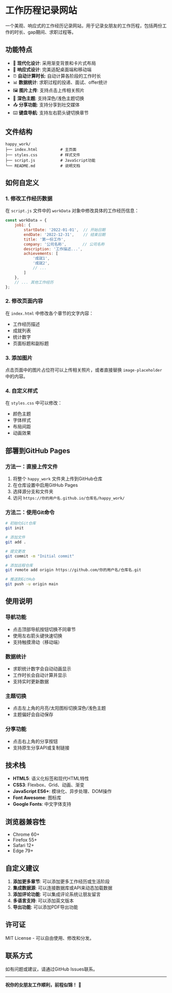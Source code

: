 # 工作历程记录网站

一个美观、响应式的工作经历记录网站，用于记录女朋友的工作历程，包括两份工作的时长、gap期间、求职过程等。

## 功能特点

- 🎨 **现代化设计**: 采用渐变背景和卡片式布局
- 📱 **响应式设计**: 完美适配桌面端和移动端
- ⏰ **自动计算时长**: 自动计算各阶段的工作时长
- 📊 **数据统计**: 求职过程的投递、面试、offer统计
- 🖼️ **图片上传**: 支持点击上传相关照片
- 🌙 **深色主题**: 支持深色/浅色主题切换
- 📤 **分享功能**: 支持分享到社交媒体
- ⌨️ **键盘导航**: 支持左右箭头键切换章节

## 文件结构

```
happy_work/
├── index.html          # 主页面
├── styles.css          # 样式文件
├── script.js           # JavaScript功能
└── README.md           # 说明文档
```

## 如何自定义

### 1. 修改工作经历数据

在 `script.js` 文件中的 `workData` 对象中修改具体的工作经历信息：

```javascript
const workData = {
    job1: {
        startDate: '2022-01-01',  // 开始日期
        endDate: '2022-12-31',    // 结束日期
        title: '第一份工作',
        company: '公司名称',       // 公司名称
        description: '工作描述...',
        achievements: [
            '成就1',
            '成就2',
            // ...
        ]
    },
    // ... 其他工作经历
};
```

### 2. 修改页面内容

在 `index.html` 中修改各个章节的文字内容：

- 工作经历描述
- 成就列表
- 统计数字
- 页面标题和副标题

### 3. 添加图片

点击页面中的图片占位符可以上传相关照片，或者直接替换 `image-placeholder` 中的内容。

### 4. 自定义样式

在 `styles.css` 中可以修改：

- 颜色主题
- 字体样式
- 布局间距
- 动画效果

## 部署到GitHub Pages

### 方法一：直接上传文件

1. 将整个 `happy_work` 文件夹上传到GitHub仓库
2. 在仓库设置中启用GitHub Pages
3. 选择源分支和文件夹
4. 访问 `https://你的用户名.github.io/仓库名/happy_work/`

### 方法二：使用Git命令

```bash
# 初始化Git仓库
git init

# 添加文件
git add .

# 提交更改
git commit -m "Initial commit"

# 添加远程仓库
git remote add origin https://github.com/你的用户名/仓库名.git

# 推送到GitHub
git push -u origin main
```

## 使用说明

### 导航功能

- 点击顶部导航按钮切换不同章节
- 使用左右箭头键快速切换
- 支持触摸滑动（移动端）

### 数据统计

- 求职统计数字会自动动画显示
- 工作时长会自动计算并显示
- 支持实时更新数据

### 主题切换

- 点击左上角的月亮/太阳图标切换深色/浅色主题
- 主题偏好会自动保存

### 分享功能

- 点击右上角的分享按钮
- 支持原生分享API或复制链接

## 技术栈

- **HTML5**: 语义化标签和现代HTML特性
- **CSS3**: Flexbox、Grid、动画、渐变
- **JavaScript ES6+**: 模块化、异步处理、DOM操作
- **Font Awesome**: 图标库
- **Google Fonts**: 中文字体支持

## 浏览器兼容性

- Chrome 60+
- Firefox 55+
- Safari 12+
- Edge 79+

## 自定义建议

1. **添加更多章节**: 可以添加更多工作经历或生活阶段
2. **集成数据源**: 可以连接数据库或API来动态加载数据
3. **添加评论功能**: 可以集成评论系统让朋友留言
4. **多语言支持**: 可以添加英文版本
5. **导出功能**: 可以添加PDF导出功能

## 许可证

MIT License - 可以自由使用、修改和分发。

## 联系方式

如有问题或建议，请通过GitHub Issues联系。

---

**祝你的女朋友工作顺利，前程似锦！** 🌟
